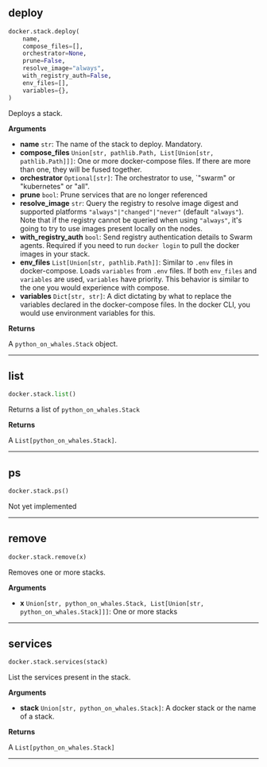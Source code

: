 ## deploy


```python
docker.stack.deploy(
    name,
    compose_files=[],
    orchestrator=None,
    prune=False,
    resolve_image="always",
    with_registry_auth=False,
    env_files=[],
    variables={},
)
```


Deploys a stack.

__Arguments__

- __name__ `str`: The name of the stack to deploy. Mandatory.
- __compose_files__ `Union[str, pathlib.Path, List[Union[str, pathlib.Path]]]`: One or more docker-compose files. If there are more than
one, they will be fused together.
- __orchestrator__ `Optional[str]`: The orchestrator to use, `"swarm" or "kubernetes" or "all".
- __prune__ `bool`: Prune services that are no longer referenced
- __resolve_image__ `str`: Query the registry to resolve image digest
    and supported platforms `"always"|"changed"|"never"` (default `"always"`).
    Note that if the registry cannot be queried when using `"always"`, it's
    going to try to use images present locally on the nodes.
- __with_registry_auth__ `bool`: Send registry authentication details to Swarm agents.
    Required if you need to run `docker login` to pull the docker images
    in your stack.
- __env_files__ `List[Union[str, pathlib.Path]]`: Similar to `.env` files in docker-compose. Loads `variables` from
    `.env` files. If both `env_files` and `variables` are used, `variables`
    have priority. This behavior is similar to the one you would experience with
    compose.
- __variables__ `Dict[str, str]`: A dict dictating by what to replace the variables declared in
    the docker-compose files. In the docker CLI, you would use
    environment variables for this.

__Returns__

A `python_on_whales.Stack` object.


----

## list


```python
docker.stack.list()
```


Returns a list of `python_on_whales.Stack`

__Returns__

A `List[python_on_whales.Stack]`.


----

## ps


```python
docker.stack.ps()
```


Not yet implemented


----

## remove


```python
docker.stack.remove(x)
```


Removes one or more stacks.

__Arguments__

- __x__ `Union[str, python_on_whales.Stack, List[Union[str, python_on_whales.Stack]]]`: One or more stacks


----

## services


```python
docker.stack.services(stack)
```


List the services present in the stack.

__Arguments__

- __stack__ `Union[str, python_on_whales.Stack]`: A docker stack or the name of a stack.

__Returns__

A `List[python_on_whales.Stack]`


----


